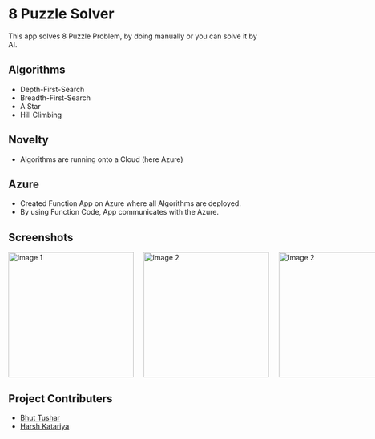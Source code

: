 
# 8 Puzzle Solver

This app solves 8 Puzzle Problem, by doing manually or you can solve it by AI.



## Algorithms
* Depth-First-Search
* Breadth-First-Search
* A Star 
* Hill Climbing

## Novelty
* Algorithms are running onto a Cloud (here Azure)

## Azure
* Created Function App on Azure where all Algorithms are deployed.
* By using Function Code, App communicates with the Azure.

## Screenshots


<div style="display: flex;">
  <img src="https://user-images.githubusercontent.com/85051271/234062609-d17e2d3f-dfde-435c-8223-ebce15709340.png" alt="Image 1" style="width: 250px; margin-right: 20px;">
  <img src="https://user-images.githubusercontent.com/85051271/234064612-4c1430cc-3881-46a1-b952-5056f6149c79.png" alt="Image 2" style="width: 250px; margin-right: 20px;">
  <img src="https://user-images.githubusercontent.com/85051271/234064955-d8582337-3658-470e-b5f5-cc0f2018c486.png" alt="Image 2" style="width: 250px; margin-right: 20px;">
  <img src="https://user-images.githubusercontent.com/85051271/234065354-700b597b-3566-4ccf-b82a-77007869a9e2.png" alt="Image 2" style="width: 250px; margin-right: 40px;">
  <img src="https://user-images.githubusercontent.com/85051271/234066179-fca563c2-b4c4-4521-bb9a-f234546d2421.png" alt="Image 2" style="width: 250px; margin-right: 40px;">
  <img src="https://user-images.githubusercontent.com/85051271/234066350-24af3cf7-d970-489a-85ab-fd9726e23674.png" alt="Image 2" style="width: 250px; margin-right: 40px;">
</div>

## Project Contributers

- [Bhut Tushar](https://github.com/MrBT007)
- [Harsh Katariya](https://github.com/HKisHERE02)



